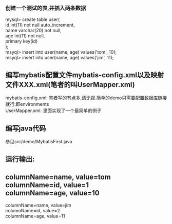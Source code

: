 ### 创建一个测试的表,并插入两条数据
  mysql> create table user(  
          	id int(11) not null auto_increment,  
          	name varchar(20) not null,  
          	age int(11) not null,  
          	primary key(id)  
       );  
  msyql> insert into user(name, age) values('tom', 10);  
  msyql> insert into user(name, age) values('jim', 11);  

## 编写mybatis配置文件mybatis-config.xml以及映射文件XXX.xml(笔者的叫UserMapper.xml)
  mybatis-config.xml: 笔者写的有点多,请无视.简单的demo只需要配置数据库链接就行:即environments  
  UserMapper.xml: 里面实现了一个最简单的例子

## 编写java代码
  参见src/demo/MybatisFirst.java
  
  运行输出:  
  ---------------  
  columnName=name, value=tom  
  columnName=id, value=1  
  columnName=age, value=10  
  ---------------  
  columnName=name, value=jim  
  columnName=id, value=2  
  columnName=age, value=11  